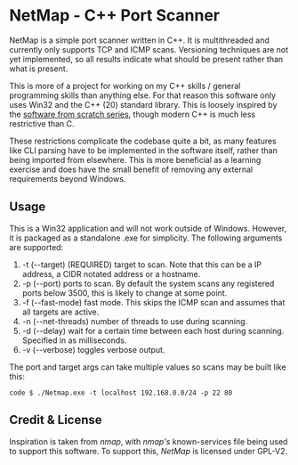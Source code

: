 # NetMap - C++ Port Scanner

NetMap is a simple port scanner written in C++. It is multithreaded and currently only supports TCP and ICMP scans. Versioning techniques are not yet implemented, so all results indicate what should be present rather than what is present.

This is more of a project for working on my C++ skills / general programming skills than anything else. For that reason this software only uses Win32 and the C++ (20) standard library. This is loosely inspired by the [software from scratch series](https://youtube.com/playlist?list=PLRxiTqSapP_ySVJqRYy0veJZBNkwtx6ZQ&feature=shared), though modern C++ is much less restrictive than C.

These restrictions complicate the codebase quite a bit, as many features like CLI parsing have to be implemented in the software itself, rather than being imported from elsewhere. This is more beneficial as a learning exercise and does have the small benefit of removing any external requirements beyond Windows. 

## Usage
This is a Win32 application and will not work outside of Windows. However, it is packaged as a standalone .exe for simplicity. The following arguments are supported:

1. -t (--target) (REQUIRED) target to scan. Note that this can be a IP address, a CIDR notated address or a hostname.
2. -p (--port) ports to scan. By default the system scans any registered ports below 3500, this is likely to change at some point.
3. -f (--fast-mode) fast mode. This skips the ICMP scan and assumes that all targets are active.
4. -n (--net-threads) number of threads to use during scanning.
5. -d (--delay) wait for a certain time between each host during scanning. Specified in as milliseconds.
6. -v (--verbose) toggles verbose output.

The port and target args can take multiple values so scans may be built like this:

``code
$ ./Netmap.exe -t localhost 192.168.0.0/24 -p 22 80
``

## Credit & License

Inspiration is taken from *nmap*, with *nmap's* known-services file being used to support this software. To support this, *NetMap* is licensed under GPL-V2. 
